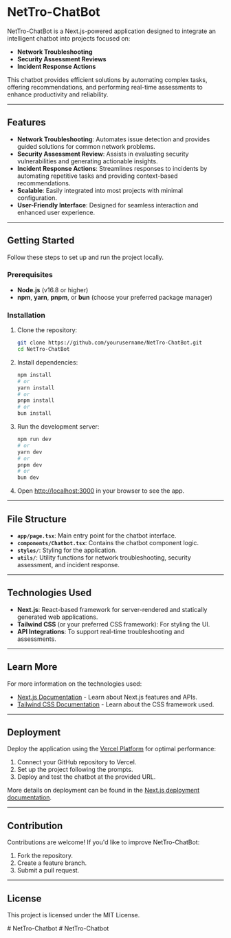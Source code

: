 # NetTro-ChatBot

NetTro-ChatBot is a Next.js-powered application designed to integrate an intelligent chatbot into projects focused on:
- **Network Troubleshooting**
- **Security Assessment Reviews**
- **Incident Response Actions**

This chatbot provides efficient solutions by automating complex tasks, offering recommendations, and performing real-time assessments to enhance productivity and reliability.

---

## Features

- **Network Troubleshooting**: Automates issue detection and provides guided solutions for common network problems.
- **Security Assessment Review**: Assists in evaluating security vulnerabilities and generating actionable insights.
- **Incident Response Actions**: Streamlines responses to incidents by automating repetitive tasks and providing context-based recommendations.
- **Scalable**: Easily integrated into most projects with minimal configuration.
- **User-Friendly Interface**: Designed for seamless interaction and enhanced user experience.

---

## Getting Started

Follow these steps to set up and run the project locally.

### Prerequisites

- **Node.js** (v16.8 or higher)
- **npm**, **yarn**, **pnpm**, or **bun** (choose your preferred package manager)

### Installation

1. Clone the repository:
   ```bash
   git clone https://github.com/yourusername/NetTro-ChatBot.git
   cd NetTro-ChatBot
   ```

2. Install dependencies:
   ```bash
   npm install
   # or
   yarn install
   # or
   pnpm install
   # or
   bun install
   ```

3. Run the development server:
   ```bash
   npm run dev
   # or
   yarn dev
   # or
   pnpm dev
   # or
   bun dev
   ```

4. Open [http://localhost:3000](http://localhost:3000) in your browser to see the app.

---

## File Structure

- **`app/page.tsx`**: Main entry point for the chatbot interface.
- **`components/Chatbot.tsx`**: Contains the chatbot component logic.
- **`styles/`**: Styling for the application.
- **`utils/`**: Utility functions for network troubleshooting, security assessment, and incident response.

---

## Technologies Used

- **Next.js**: React-based framework for server-rendered and statically generated web applications.
- **Tailwind CSS** (or your preferred CSS framework): For styling the UI.
- **API Integrations**: To support real-time troubleshooting and assessments.

---

## Learn More

For more information on the technologies used:

- [Next.js Documentation](https://nextjs.org/docs) - Learn about Next.js features and APIs.
- [Tailwind CSS Documentation](https://tailwindcss.com/docs) - Learn about the CSS framework used.

---

## Deployment

Deploy the application using the [Vercel Platform](https://vercel.com) for optimal performance:

1. Connect your GitHub repository to Vercel.
2. Set up the project following the prompts.
3. Deploy and test the chatbot at the provided URL.

More details on deployment can be found in the [Next.js deployment documentation](https://nextjs.org/docs/deployment).

---

## Contribution

Contributions are welcome! If you'd like to improve NetTro-ChatBot:

1. Fork the repository.
2. Create a feature branch.
3. Submit a pull request.

---

## License

This project is licensed under the MIT License.

#   N e t T r o - C h a t b o t  
 #   N e t T r o - C h a t b o t  
 
